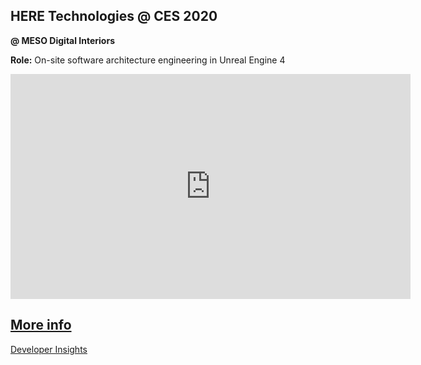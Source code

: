 ## HERE Technologies @ CES 2020

**@ MESO Digital Interiors**

**Role:** On-site software architecture engineering in Unreal Engine 4

<iframe full="true" src="https://player.vimeo.com/video/412334178?color=a88e54&title=0&byline=0&portrait=0" width="640" height="360" frameborder="0" allow="autoplay; fullscreen" allowfullscreen></iframe>

## [More info](https://meso.design/en/projects/here-technologies-holistic-experience-platform-on-the-future-of-location-intelligence)

[Developer Insights](/c/works/here2020/insights)

<nextmd href="/c/works/here2019" />
